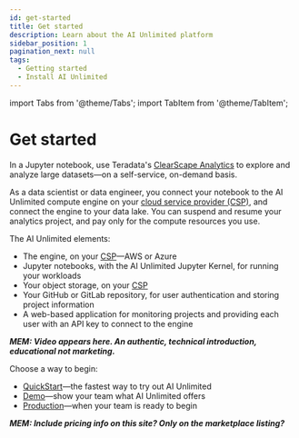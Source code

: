 ```yaml
---
id: get-started
title: Get started
description: Learn about the AI Unlimited platform
sidebar_position: 1
pagination_next: null
tags:
  - Getting started
  - Install AI Unlimited
---
```

import Tabs from '@theme/Tabs';
import TabItem from '@theme/TabItem';

# Get started

In a Jupyter notebook, use Teradata's [ClearScape Analytics](https://www.teradata.com/platform/clearscape-analytics?) to explore and analyze large datasets&mdash;on a self-service, on-demand basis. 

As a data scientist or data engineer, you connect your notebook to the AI Unlimited compute engine on your [cloud service provider (CSP)](/docs/glossary.md#glo-csp), and connect the engine to your data lake. You can suspend and resume your analytics project, and pay only for the compute resources you use.

The AI Unlimited elements:
- The engine, on your [CSP](/docs/glossary.md#glo-csp)&mdash;AWS or Azure
- Jupyter notebooks, with the AI Unlimited Jupyter Kernel, for running your workloads
- Your object storage, on your [CSP](/docs/glossary.md#glo-csp)
- Your GitHub or GitLab repository, for user authentication and storing project information
- A web-based application for monitoring projects and providing each user with an API key to connect to the engine 

***MEM: Video appears here. An authentic, technical introduction, educational not marketing.***

Choose a way to begin:
- [QuickStart](/docs/install-ai-unlimited/quickstart/index.md)&mdash;the fastest way to try out AI Unlimited
- [Demo](/docs/install-ai-unlimited/demo/index.md)&mdash;show your team what AI Unlimited offers
- [Production](docs/install-ai-unlimited/production/index.md)&mdash;when your team is ready to begin

***MEM: Include pricing info on this site? Only on the marketplace listing?***







